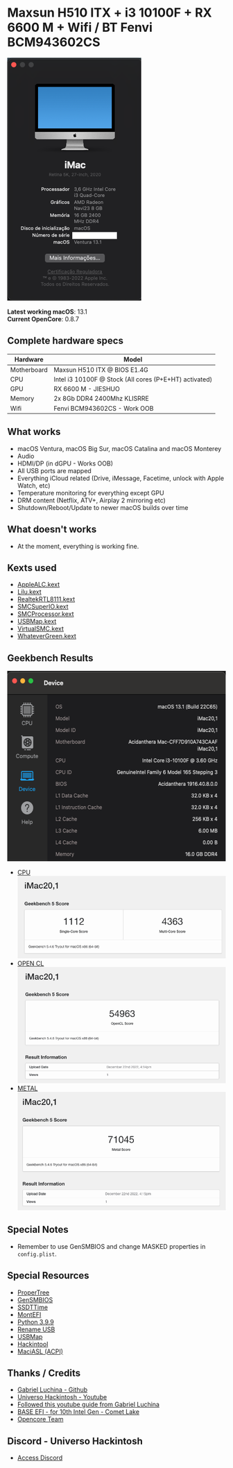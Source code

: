 # Maxsun H510 ITX + i3 10100F + RX 6600 M + Wifi / BT Fenvi BCM943602CS

![about-13 3 1](https://github.com/Solvezera/EFI-DESKTOP-MAXSUN-510ITX-I3-10100F-RX6600M/blob/main/INFOS/About%20this%20mac1.png)

**Latest working macOS**: 13.1
<br>
**Current OpenCore**: 0.8.7

## Complete hardware specs
| Hardware | Model |
| --- | --- |
| Motherboard | Maxsun H510 ITX @ BIOS E1.4G |
| CPU | Intel i3 10100F @ Stock (All cores (P+E+HT) activated) |
| GPU | RX 6600 M - JIESHUO |
| Memory | 2x 8Gb DDR4 2400Mhz KLISRRE |
| Wifi | Fenvi BCM943602CS - Work OOB |

## What works
- macOS Ventura, macOS Big Sur, macOS Catalina and macOS Monterey
- Audio
- HDMI/DP (in dGPU - Works OOB)
- All USB ports are mapped
- Everything iCloud related (Drive, iMessage, Facetime, unlock with Apple Watch, etc)
- Temperature monitoring for everything except GPU
- DRM content (Netflix, ATV+, Airplay 2 mirroring etc)
- Shutdown/Reboot/Update to newer macOS builds over time

## What doesn't works
- At the moment, everything is working fine.

## Kexts used
- [AppleALC.kext](https://github.com/acidanthera/AppleALC/releases)
- [Lilu.kext](https://github.com/acidanthera/Lilu/releases)
- [RealtekRTL8111.kext](https://github.com/Mieze/RTL8111_driver_for_OS_X/releases)
- [SMCSuperIO.kext](https://github.com/acidanthera/VirtualSMC/releases)
- [SMCProcessor.kext](https://github.com/acidanthera/VirtualSMC/releases)
- [USBMap.kext](https://github.com/corpnewt/USBMap) 
- [VirtualSMC.kext](https://github.com/acidanthera/VirtualSMC/releases)
- [WhateverGreen.kext](https://github.com/acidanthera/WhateverGreen/releases)

## Geekbench Results
<p align="center">
  <img width="539" height="439" src="https://github.com/Solvezera/EFI-DESKTOP-MAXSUN-510ITX-I3-10100F-RX6600M/blob/main/GEEKBENCH/DEVICE.png">
</p>

- [CPU](https://browser.geekbench.com/v5/cpu/19455100)
![GEEKBENCH CPU](https://github.com/Solvezera/EFI-DESKTOP-MAXSUN-510ITX-I3-10100F-RX6600M/blob/main/GEEKBENCH/CPU%20Benchmark.png)
- [OPEN CL](https://browser.geekbench.com/v5/compute/6114680)
![GEEKBENCH OPEN CL](https://github.com/Solvezera/EFI-DESKTOP-MAXSUN-510ITX-I3-10100F-RX6600M/blob/main/GEEKBENCH/OPEN%20CL.png)
- [METAL](https://browser.geekbench.com/v5/compute/6114681)
![GEEKBENCH METAL](https://github.com/Solvezera/EFI-DESKTOP-MAXSUN-510ITX-I3-10100F-RX6600M/blob/main/GEEKBENCH/METAL.png)


## Special Notes
- Remember to use GenSMBIOS and change MASKED properties in `config.plist`.

## Special Resources
- [ProperTree](https://github.com/corpnewt/ProperTree)
- [GenSMBIOS](https://github.com/corpnewt/GenSMBIOS)
- [SSDTTime](https://github.com/corpnewt/SSDTTime)
- [MontEFI](https://github.com/corpnewt/MountEFI)
- [Python 3.9.9](https://www.python.org/downloads/release/python-399)
- [Rename USB](https://dortania.github.io/OpenCore-Post-Install/usb/system-preparation.html)
- [USBMap](https://github.com/corpnewt/USBMap)
- [Hackintool](https://github.com/benbaker76/Hackintool)
- [MaciASL (ACPI)](https://github.com/acidanthera/MaciASL)

## Thanks / Credits
- [Gabriel Luchina - Github](https://github.com/luchina-gabriel)
- [Universo Hackintosh - Youtube](https://www.youtube.com/@UniversoHackintosh)
- [Followed this youtube guide from Gabriel Luchina](https://www.youtube.com/watch?v=5FVxZDXr98o&t=15218s&ab_channel=GabrielLuchina-UniversoHackintosh)
- [BASE EFI - for 10th Intel Gen - Comet Lake](https://github.com/luchina-gabriel/BASE-EFI-INTEL-DESKTOP-10THGEN-COMET-LAKE)
- [Opencore Team](https://dortania.github.io/getting-started/)

## Discord - Universo Hackintosh
- [Access Discord](https://discord.universohackintosh.com.br)
